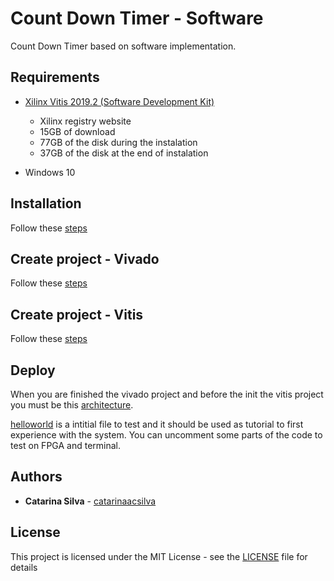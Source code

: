 # Count Down Timer - Software

Count Down Timer based on software implementation.


## Requirements

- [Xilinx Vitis 2019.2 (Software Development Kit)](https://www.xilinx.com/support/download/index.html/content/xilinx/en/downloadNav/vitis.html)

    - Xilinx registry website
    - 15GB of download
    - 77GB of the disk during the instalation
    - 37GB of the disk at the end of instalation

- Windows 10

## Installation

Follow these [steps](https://github.com/catarinaacsilva/vivado-xilinx-tutorials/tree/master/nexys4DefaultPlatform)


## Create project -  Vivado

Follow these [steps](https://github.com/catarinaacsilva/vivado-xilinx-tutorials/tree/master/nexys4DefaultPlatform)

## Create project - Vitis

Follow these [steps](https://github.com/catarinaacsilva/vivado-xilinx-tutorials/tree/master/nexys4DefaultPlatform)

## Deploy

When you are finished the vivado project and before the init the vitis project you must be this [architecture](https://github.com/catarinaacsilva/vivado-xilinx-tutorials/blob/master/nexys4DefaultPlatform/mb_design.pdf).

[helloworld](https://github.com/catarinaacsilva/vivado-xilinx-tutorials/blob/master/timer-software/helloworld.c) is a intitial file to test and it should be used as tutorial to first experience with the system. You can uncomment some parts of the code to test on FPGA and terminal.

## Authors

* **Catarina Silva** - [catarinaacsilva](https://github.com/catarinaacsilva)

## License

This project is licensed under the MIT License - see the [LICENSE](LICENSE) file for details